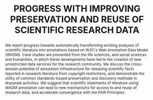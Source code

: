 ---
abstract: 'We report progress towards automatically transforming existing analyses
  of scientific literature into annotations based on W3C''s Web Annotation Data Model
  (WADM). Case studies are presented from the life sciences, and social sciences and
  humanities, in which these developments have led to the creation of new unrestricted
  data services for the research community. We discuss the cross- domain potential
  of annotation infrastructure for releasing scientific facts reported in research
  literature from copyright restrictions, and demonstrate the utility of common standards-based
  preservation and discovery methods in disparate activities. We suggest that scientific
  treatments of literature using WADM annotation can lead to new mechanisms for access
  to and reuse of research data, and accelerate convergence with the FAIR Principles.

  '
creators:
- Cornwell, Peter
- Agosti, Donat
- Benichou, Laurence
- Gonzalez Lopez, Jose Benito
- Herren, Madeleine
- Ruch, Patrick
date: null
document_url: https://services.phaidra.univie.ac.at/api/object/o:1424947/download
grand_parent: iPRES
institutions:
- Data Futures
- Plazi
- Museum of Natural History, Paris
- CERN
- Institute for European Global History, Basel
- Swiss Instiutute of Bioinformatics
keywords:
- research data preservation
- scientific literature
- copyright
- biodiversity
- taxonomy
- infectious disease
- global history
landing_page_url: https://phaidra.univie.ac.at/o:1424947
language: eng
layout: publication
license: CC BY 4.0 International
notes_url: null
parent: iPRES 2021
publication_type: paper
size: 2425249
slides_url: null
source_name: iPRES
title: PROGRESS WITH IMPROVING PRESERVATION AND REUSE OF SCIENTIFIC RESEARCH DATA
year: 2021
---